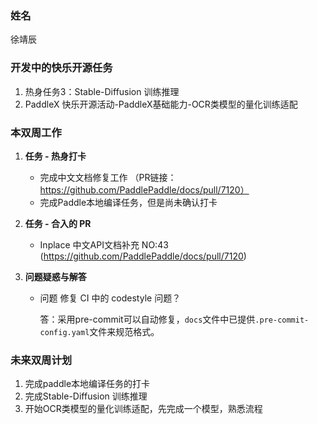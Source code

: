 ### 姓名

徐靖辰

### 开发中的快乐开源任务

1. 热身任务3：Stable-Diffusion 训练推理
2. PaddleX 快乐开源活动-PaddleX基础能力-OCR类模型的量化训练适配

### 本双周工作

1. **任务 - 热身打卡**

   - 完成中文文档修复工作 （PR链接：https://github.com/PaddlePaddle/docs/pull/7120）
   - 完成Paddle本地编译任务，但是尚未确认打卡

2. **任务 - 合入的 PR**

    - Inplace 中文API文档补充 NO:43 (https://github.com/PaddlePaddle/docs/pull/7120)

3. **问题疑惑与解答**

   - 问题 修复 CI 中的 codestyle 问题？

     答：采用pre-commit可以自动修复，`docs`文件中已提供`.pre-commit-config.yaml`文件来规范格式。

### 未来双周计划

1. 完成paddle本地编译任务的打卡
2. 完成Stable-Diffusion 训练推理
3. 开始OCR类模型的量化训练适配，先完成一个模型，熟悉流程
